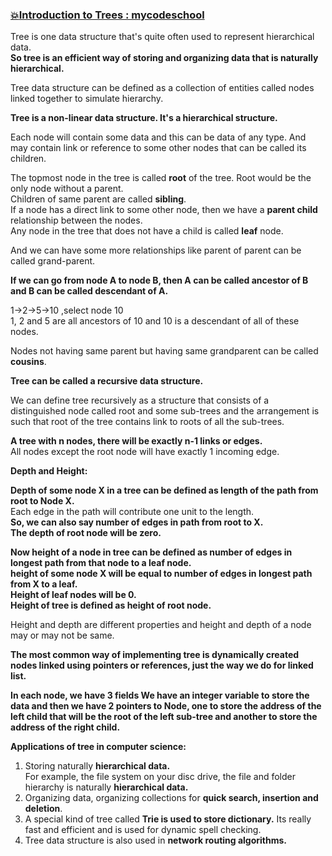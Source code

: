 ### [:boom:Introduction to Trees : mycodeschool](https://www.youtube.com/watch?v=qH6yxkw0u78&list=PL-pUjcDnciX3Z5AEE8HHRrcfj-987Ia94)   
Tree is one data structure that's quite often used to represent hierarchical data.    
**So tree is an efficient way of storing and organizing data that is naturally hierarchical.**   

Tree data structure can be defined as a collection of entities called nodes linked together to 
simulate hierarchy.       

**Tree is a non-linear data structure. It's a hierarchical structure.**        

Each node will contain some data and this can be data of any type. And may contain link or reference to some other nodes that can be called its children.       

The topmost node in the tree is called **root** of the tree. Root would be the only node without a parent.     
Children of same parent are called **sibling**.     
If a node has a direct link to some other node, then we have a **parent child** relationship between the nodes.    
Any node in the tree that does not have a child is called **leaf** node.    

And we can have some more relationships like parent of parent can be called grand-parent.     

**If we can go from node A to node B, then A can be called ancestor of B and B can be called descendant of A.**    

1->2->5->10  ,select node 10     
1, 2 and 5 are all ancestors of 10 and 10 is a descendant of all of these nodes.     

Nodes not having same parent but having same grandparent can be called **cousins**.     

**Tree can be called a recursive data structure.**     

We can define tree recursively as a structure that consists of a distinguished node called 
root and some sub-trees and the arrangement is such that root of the tree contains link 
to roots of all the sub-trees.     

**A tree with n nodes, there will be exactly n-1 links or edges.**     
All nodes except the root node will have exactly 1 incoming edge.  

**Depth and Height:** 

**Depth of some node X in a tree can be defined as length of the path from root to Node X.**     
Each edge in the path will contribute one unit to the length.    
**So, we can also say number of edges in path from root to X.**    
**The depth of root node will be zero.**     

**Now height of a node in tree can be defined as number of edges in longest path from that node to a leaf node.**    
**height of some node X will be equal to number of edges in longest path from X to a leaf.**     
**Height of leaf nodes will be 0.**    
**Height of tree is defined as height of root node.**      

Height and depth are different properties and height and depth of a node may or may not be same.    

**The most common way of implementing tree is dynamically created nodes linked using pointers or references, just the way we do for linked list.**  
  
**In each node, we have 3 fields 
We have an integer variable to store the data and then we have 2 pointers to Node, one to 
store the address of the left child that will be the root of the left sub-tree and another 
to store the address of the right child.**     

**Applications of tree in computer science:**  

1) Storing naturally **hierarchical data.**      
For example, the file system on your disc drive, the file and folder hierarchy is naturally **hierarchical data.**    
2) Organizing data, organizing collections for **quick search, insertion and deletion**.   
3) A special kind of tree called **Trie is used to store dictionary.** Its really fast and efficient and is used for dynamic spell checking.    
4) Tree data structure is also used in **network routing algorithms.**   





















